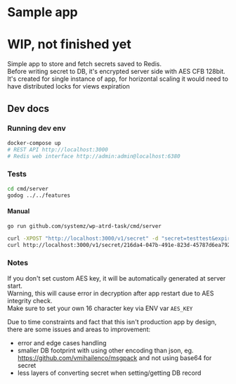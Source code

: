# Sample app

# WIP, not finished yet

Simple app to store and fetch secrets saved to Redis.  
Before writing secret to DB, it's encrypted server side with AES CFB 128bit.  
It's created for single instance of app, for horizontal scaling it would need to have distributed locks for views expiration

## Dev docs

### Running dev env

```bash
docker-compose up
# REST API http://localhost:3000
# Redis web interface http://admin:admin@localhost:6380
```

### Tests

```bash
cd cmd/server
godog ../../features
``````

#### Manual

```
go run github.com/systemz/wp-atrd-task/cmd/server
```

```bash
curl -XPOST "http://localhost:3000/v1/secret" -d "secret=testtest&expireAfter=1&expireAfterViews=5"
curl http://localhost:3000/v1/secret/216da4-047b-491e-823d-45787d6ea792
```

### Notes

If you don't set custom AES key, it will be automatically generated at server start.  
Warning, this will cause error in decryption after app restart due to AES integrity check.  
Make sure to set your own 16 character key via ENV var `AES_KEY`

Due to time constraints and fact that this isn't production app by design, there are some issues and areas to improvement:
- error and edge cases handling
- smaller DB footprint with using other encoding than json, eg. https://github.com/vmihailenco/msgpack and not using base64 for secret
- less layers of converting secret when setting/getting DB record

